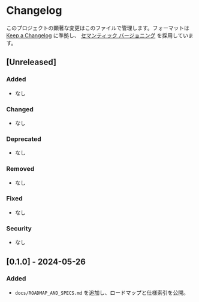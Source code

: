 # Changelog

このプロジェクトの顕著な変更はこのファイルで管理します。フォーマットは
[Keep a Changelog](https://keepachangelog.com/ja/1.1.0/) に準拠し、
[セマンティック バージョニング](https://semver.org/spec/v2.0.0.html) を採用しています。

## [Unreleased]

### Added
- なし

### Changed
- なし

### Deprecated
- なし

### Removed
- なし

### Fixed
- なし

### Security
- なし

## [0.1.0] - 2024-05-26

### Added
- `docs/ROADMAP_AND_SPECS.md` を追加し、ロードマップと仕様索引を公開。
